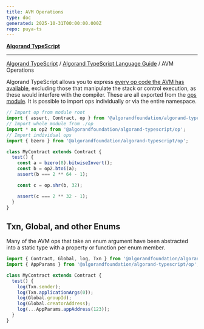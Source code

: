 ```yaml
---
title: AVM Operations
type: doc
generated: 2025-10-31T00:00:00.000Z
repo: puya-ts
---
```


[**Algorand TypeScript**](docs/_md/README)

---

[Algorand TypeScript](docs/_md/modules) / [Algorand TypeScript Language Guide](/reference/algorand-typescript/api/documents/algorand-typescript-language-guide/) / AVM Operations

Algorand TypeScript allows you to express [every op code the AVM has available](https://dev.algorand.co/reference/algorand-teal/opcodes/), excluding those that manipulate the stack or control execution, as these would interfere with the compiler. These are all exported from the [ops module](docs/_md/documents/modules/op.html). It is possible to import ops individually or via the entire namespace.

```ts
// Import op from module root
import { assert, Contract, op } from '@algorandfoundation/algorand-typescript';
// Import whole module from ./op
import * as op2 from '@algorandfoundation/algorand-typescript/op';
// Import individual ops
import { bzero } from '@algorandfoundation/algorand-typescript/op';

class MyContract extends Contract {
  test() {
    const a = bzero(8).bitwiseInvert();
    const b = op2.btoi(a);
    assert(b === 2 ** 64 - 1);

    const c = op.shr(b, 32);

    assert(c === 2 ** 32 - 1);
  }
}
```

## Txn, Global, and other Enums

Many of the AVM ops that take an enum argument have been abstracted into a static type with a property or function per enum member.

```ts
import { Contract, Global, log, Txn } from '@algorandfoundation/algorand-typescript';
import { AppParams } from '@algorandfoundation/algorand-typescript/op';

class MyContract extends Contract {
  test() {
    log(Txn.sender);
    log(Txn.applicationArgs(0));
    log(Global.groupId);
    log(Global.creatorAddress);
    log(...AppParams.appAddress(123));
  }
}
```
